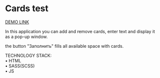 #  Cards test

<a href="https://maxim-gumeniuk.github.io/cards-test/">DEMO LINK</a>

In this application you can add and remove cards, enter text and display it as a pop-up window.

the button "Заполнить"  fills all available space with cards.

TECHNOLOGY STACK:
</br>
• HTML </br>
• SASS(SCSS) </br>
• JS
